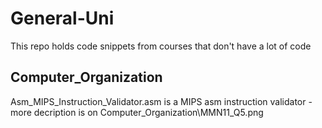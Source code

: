 # General-Uni
This repo holds code snippets from courses that don't have a lot of code

## Computer_Organization

Asm_MIPS_Instruction_Validator.asm is a MIPS asm instruction validator - more decription is on Computer_Organization\MMN11_Q5.png


